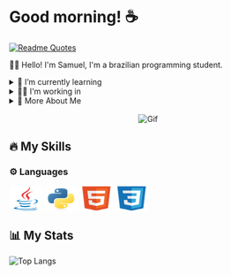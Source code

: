 # Good morning!  ☕

<!-- phrase -->
[![Readme Quotes](https://quotes-github-readme.vercel.app/api?type=horizontal&theme=dark&quote=Ser+feliz+não+é+ter+uma+vida+perfeita,+mas+deixar+de+ser+vítima+dos+problemas+e+se+tornar+o+autor+da+própria+história.&author=Abraham+Lincoln)](https://github.com/piyushsuthar/github-readme-quotes)

<!-- Apresentation -->
<p>
  🙋‍♂️ Hello! I'm Samuel, I'm a brazilian programming student.
</p>

<!-- About me -->
<details>
  <summary>🌱 I’m currently learning</summary>
  <ul style="list-style-type:none">
    Currently, I'm studying development of websites with HTML5 and CSS3.
  </ul>
</details>

<details>
   <summary>🧑‍💻 I'm working in</summary>
   <ul style="list-style-type:none">
      Right now, I'm not working in anything project.
   </ul>
</details>

<details>
  <summary>🧒 More About Me</summary>
  <ul>
    <li>
      🇧🇷 I'm 16 years old and I'm live in São Paulo.
    <li>
      📚 Student of ETEC de Santa Isabel studying computer science for internet.
    </li>
    <li>
      <img alt="Arch Linux" height="10" width="10" src="https://raw.githubusercontent.com/devicons/devicon/refs/heads/master/icons/archlinux/archlinux-original.svg"> Using Arch Linux.
    </li>
  </ul>
</details>

<!-- Gif -->
<p align="center">
  <img width="30%" height="30%" align="center" src="https://media.tenor.com/5ry-200hErMAAAAM/hacker-hacker-man.gif" alt="Gif">
</p>

## :fire: My Skills
<h3>⚙️ Languages</h3>
<section style="flex-basis: 48%">
  <img align="center" alt="Java" height="45" width="60" src="https://raw.githubusercontent.com/devicons/devicon/refs/heads/master/icons/java/java-original.svg">

  <!--img align="center" alt="Kotlin" height="45" width="60" src="https://raw.githubusercontent.com/devicons/devicon/refs/heads/master/icons/kotlin/kotlin-original.svg"-->
  
  <img align="center" alt="Python" height="45" width="60" src="https://raw.githubusercontent.com/devicons/devicon/master/icons/python/python-original.svg">

  <img align="center" alt="html5" height="45" width="60" src="https://raw.githubusercontent.com/devicons/devicon/refs/heads/master/icons/html5/html5-original.svg">

  <img align="center" alt="css3" height="45" width="60" src="https://raw.githubusercontent.com/devicons/devicon/refs/heads/master/icons/css3/css3-original.svg">
  
</section>

## :bar_chart: My Stats
![Top Langs](https://github-readme-stats.vercel.app/api/top-langs/?username=Samuelsn28&layout=compact&theme=github_dark&bg_color=00000000)



<!--h3>🔧 Tools</h3>
<section style="flex-basis: 48%">
  <img align="center" alt="Android Studio" height="45" width="60" src="https://raw.githubusercontent.com/devicons/devicon/refs/heads/master/icons/androidstudio/androidstudio-original.svg">
  <img align="center" alt="Firebase" height="45" width="60" src="https://raw.githubusercontent.com/devicons/devicon/refs/heads/master/icons/firebase/firebase-original.svg">
</section-->

<!--
**Samuelsn28/Samuelsn28** is a ✨ _special_ ✨ repository because its `README.md` (this file) appears on your GitHub profile.

Here are some ideas to get you started:

- 🔭 I’m currently working on ...

- 👯 I’m looking to collaborate on ...
- 🤔 I’m looking for help with ...
- 💬 Ask me about ...
- 📫 How to reach me: ...
- 😄 Pronouns: ...
- ⚡ Fun fact: ...
-->
